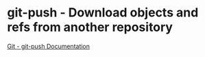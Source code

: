 # git-push - Download objects and refs from another repository

[Git - git-push Documentation](https://git-scm.com/docs/git-push)

